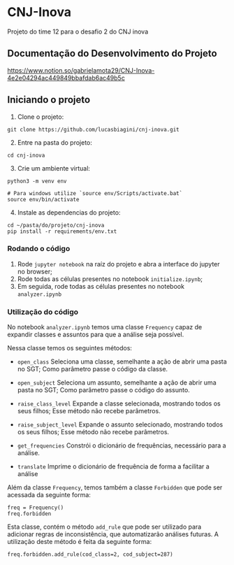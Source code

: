 # CNJ-Inova
Projeto do time 12 para o desafio 2 do CNJ inova

## Documentação do Desenvolvimento do Projeto
https://www.notion.so/gabrielamota29/CNJ-Inova-4e2e04294ac449849bbafdab6ac49b5c

## Iniciando o projeto

1. Clone o projeto:
```shell
git clone https://github.com/lucasbiagini/cnj-inova.git
```
2. Entre na pasta do projeto:
```shell
cd cnj-inova
```
3. Crie um ambiente virtual:

```shell
python3 -m venv env

# Para windows utilize `source env/Scripts/activate.bat`
source env/bin/activate
```

4. Instale as dependencias do projeto:

```shell
cd ~/pasta/do/projeto/cnj-inova
pip install -r requirements/env.txt
```

### Rodando o código

1. Rode `jupyter notebook` na raíz do projeto e abra a interface do jupyter no browser;
2. Rode todas as células presentes no notebook `initialize.ipynb`;
3. Em seguida, rode todas as células presentes no notebook `analyzer.ipynb`

### Utilização do código

No notebook `analyzer.ipynb` temos uma classe `Frequency` capaz de expandir classes e assuntos para que a análise seja possível.

Nessa classe temos os seguintes métodos:
- `open_class` Seleciona uma classe, semelhante a ação de abrir uma pasta no SGT; Como parâmetro passe o código da classe.

- `open_subject` Seleciona um assunto, semelhante a ação de abrir uma pasta no SGT; Como parâmetro passe o código do assunto.

- `raise_class_level` Expande a classe selecionada, mostrando todos os seus filhos; Esse método não recebe parâmetros.

- `raise_subject_level` Expande o assunto selecionado, mostrando todos os seus filhos; Esse método não recebe parâmetros.

- `get_frequencies` Constrói o dicionário de frequências, necessário para a análise.

- `translate` Imprime o dicionário de frequência de forma a facilitar a análise

Além da classe `Frequency`, temos também a classe `Forbidden` que pode ser acessada da seguinte forma:

```
freq = Frequency()
freq.forbidden
```

Esta classe, contém o método `add_rule` que pode ser utilizado para adicionar regras de inconsistência, que automatizarão análises futuras. A utilização deste método é feita da seguinte forma:

```
freq.forbidden.add_rule(cod_class=2, cod_subject=287)
```
